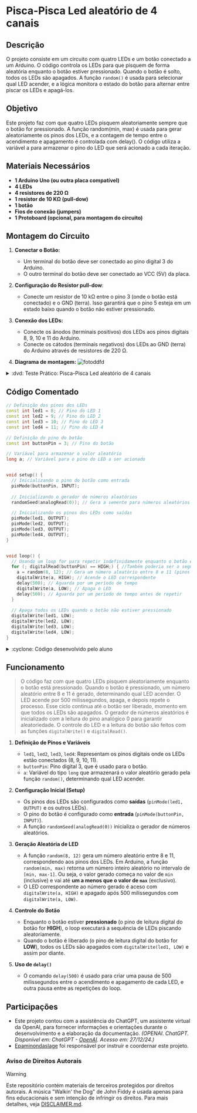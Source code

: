 # Pisca-Pisca Led aleatório de 4 canais


## Descrição
O projeto consiste em um circuito com quatro LEDs e um botão conectado a um Arduino. O código controla os LEDs para que pisquem de forma aleatória enquanto o botão estiver pressionado. Quando o botão é solto, todos os LEDs são apagados. A função `random()` é usada para selecionar qual LED acender, e a lógica monitora o estado do botão para alternar entre piscar os LEDs e apagá-los.


## Objetivo
Este projeto faz com que quatro LEDs pisquem aleatoriamente sempre que o botão for pressionado. A função random(min, max) é usada para gerar aleatoriamente os pinos dos LEDs, e a contagem de tempo entre o acendimento e apagamento é controlada com delay(). O código utiliza a variável a para armazenar o pino do LED que será acionado a cada iteração.


## Materiais Necessários
- **1 Arduino Uno (ou outra placa compatível)**
- **4 LEDs**
- **4 resistores de 220 Ω**
- **1 resistor de 10 KΩ (pull-dow)**
- **1 botão**
- **Fios de conexão (jumpers)**
- **1 Protoboard (opcional, para montagem do circuito)**


## Montagem do Circuito
1. **Conectar o Botão:**
   - Um terminal do botão deve ser conectado ao pino digital 3 do Arduino.
   - O outro terminal do botão deve ser conectado ao VCC (5V) da placa.

2. **Configuração do Resistor pull-dow**:
   - Conecte um resistor de 10 kΩ entre o pino 3 (onde o botão está conectado) e o GND (terra). Isso garantirá que o pino 5 esteja em um estado baixo quando o botão não estiver pressionado.

3. **Conexão dos LEDs:**
   - Conecte os ânodos (terminais positivos) dos LEDs aos pinos digitais 8, 9, 10 e 11 do Arduino.
   - Conecte os cátodos (terminais negativos) dos LEDs ao GND (terra) do Arduino através de resistores de 220 Ω.

4. **Diagrama de montagem:**
![fotoddfd](https://github.com/Matheusrammos/LIA-Docs/blob/main/Exerc%C3%ADcio_em_Sala_6/Diagrama_Aula_6.png)
<details>
<summary> :dvd: Teste Prático: Pisca-Pisca Led aleatório de 4 canais </summary>

[Pisca-Pisca Led aleatório de 4 canais](https://github.com/user-attachments/assets/a67398cb-376a-404c-8098-02cf144e1a35)
</details>



## Código Comentado

```cpp
// Definição dos pinos dos LEDs
const int led1 = 8; // Pino do LED 1
const int led2 = 9; // Pino do LED 2
const int led3 = 10; // Pino do LED 3
const int led4 = 11; // Pino do LED 4

// Definição do pino do botão
const int buttonPin = 3; // Pino do botão

// Variável para armazenar o valor aleatório
long a; // Variável para o pino do LED a ser acionado


void setup() {
  // Inicializando o pino do botão como entrada
  pinMode(buttonPin, INPUT); 
  
  // Inicializando o gerador de números aleatórios
  randomSeed(analogRead(0)); // Gera a semente para números aleatórios

  // Inicializando os pinos dos LEDs como saídas
  pinMode(led1, OUTPUT);
  pinMode(led2, OUTPUT);
  pinMode(led3, OUTPUT);
  pinMode(led4, OUTPUT);
}


void loop() {
  // Usando um loop for para repetir indefinidamente enquanto o botão estiver pressionado
  for (; digitalRead(buttonPin) == HIGH;) { //Também poderia ser o seguinte comando:    while (digitalRead(buttonPin) == LOW) {   
    a = random(8, 12); // Gera um número aleatório entre 8 e 11 (pinos dos LEDs)
    digitalWrite(a, HIGH); // Acende o LED correspondente
    delay(500); // Aguarda por um período de tempo
    digitalWrite(a, LOW); // Apaga o LED
    delay(500); // Aguarda por um período de tempo antes de repetir 
  }
  
  // Apaga todos os LEDs quando o botão não estiver pressionado
  digitalWrite(led1, LOW);
  digitalWrite(led2, LOW);
  digitalWrite(led3, LOW);
  digitalWrite(led4, LOW);
}
```
<details>
<summary> :cyclone: Código desenvolvido pelo aluno </summary>

```cpp
// Definição dos pinos dos LEDs
const int ledPins[] = {8, 9, 10, 11}; // Pinos onde os LEDs estão conectados (Pinos dos 4 LEDs)

// Definição do pino do botão
const int buttonPin = 3; // Pino do botão

// Definição das variáveis
long i; // Variável para o pino do LED a ser acionado


void setup() {
  // Inicializando o pino do botão como entrada
  pinMode(buttonPin, INPUT);

  // Inicializando o gerador de números aleatórios
  randomSeed(analogRead(0)); // Gera a semente para números aleatórios

  // Inicializando os pinos dos LEDs como saídas
  for (; i < 4; i++) { 
    pinMode(ledPins[i], OUTPUT); 
  }
}


void loop() {
  // Usando um loop for para repetir indefinidamente enquanto o botão for pressionado
  while (digitalRead(buttonPin) == LOW) { //Também poderia ser o seguinte comando:   for (;digitalRead(buttonPin) == HIGH;) {
    i = random(0, 4); // Gera um número aleatório de 0 a 3 (4 números)
    digitalWrite(ledPins[i], HIGH); // Acende o LED correspondente
    delay(500); // Aguarda por um período de tempo
    digitalWrite(ledPins[i], LOW); // Apaga o LED
    delay(500); // Aguarda por um período de tempo antes de repetir
  }
}
````
</details>


## Funcionamento
> O código faz com que quatro LEDs pisquem aleatoriamente enquanto o botão está pressionado. Quando o botão é pressionado, um número aleatório entre 8 e 11 é gerado, determinando qual LED acender. O LED acende por 500 milissegundos, apaga, e depois repete o processo. Esse ciclo continua até o botão ser liberado, momento em que todos os LEDs são apagados. O gerador de números aleatórios é inicializado com a leitura do pino analógico 0 para garantir aleatoriedade. O controle do LED e a leitura do botão são feitos com as funções `digitalWrite()` e `digitalRead()`.
1. **Definição de Pinos e Variáveis**
   - `led1`, `led2`, `led3`, `led4`: Representam os pinos digitais onde os LEDs estão conectados (8, 9, 10, 11).
   - `buttonPin`: Pino digital 3, que é usado para o botão.
   - `a`: Variável do tipo `long` que armazenará o valor aleatório gerado pela função `random()`, determinando qual LED acender.
   
2. **Configuração Inicial (Setup)**
   - Os pinos dos LEDs são configurados como **saídas** (`pinMode(led1, OUTPUT)` e os outros LEDs).
   - O pino do botão é configurado como **entrada** (`pinMode(buttonPin, INPUT)`).
   - A função `randomSeed(analogRead(0))` inicializa o gerador de números aleatórios.

3. **Geração Aleatória de LED**
   - A função `random(8, 12)` gera um número aleatório entre 8 e 11, correspondendo aos pinos dos LEDs. Em Arduino, a função `random(min, max)` retorna um número inteiro aleatório no intervalo de `[min, max-1]`. Ou seja, o valor gerado começa no valor de `min` (inclusive) e vai até **um a menos que o valor de `max`** (exclusivo).
   - O LED correspondente ao número gerado é aceso com `digitalWrite(a, HIGH)` e apagado após 500 milissegundos com `digitalWrite(a, LOW)`.

4. **Controle do Botão**
   - Enquanto o botão estiver **pressionado** (o pino de leitura digital do botão for **HIGH**), o loop executará a sequência de LEDs piscando aleatoriamente.
   - Quando o botão é liberado (o pino de leitura digital do botão for **LOW**), todos os LEDs são apagados com `digitalWrite(led1, LOW)` e assim por diante.

5. **Uso de `delay()`**
   - O comando `delay(500)` é usado para criar uma pausa de 500 milissegundos entre o acendimento e apagamento de cada LED, e outra pausa entre as repetições do loop.


## Participações
- Este projeto contou com a assistência do ChatGPT, um assistente virtual da OpenAI, para fornecer informações e orientações durante o desenvolvimento e a elaboração da documentação.
  *(OPENAI. ChatGPT. Disponível em: ChatGPT - [OpenAI](https://www.openai.com/chatgpt). Acesso em: 27/12/24.)*
- [Epaminondaslage](https://www.bing.com/ck/a?!&&p=cf945232149fce13JmltdHM9MTcyNjcwNDAwMCZpZ3VpZD0yNGZkYWYyYS1lMjZiLTYzMWYtMzY0MC1iYmJiZTNlZTYyZGImaW5zaWQ9NTE5Mg&ptn=3&ver=2&hsh=3&fclid=24fdaf2a-e26b-631f-3640-bbbbe3ee62db&psq=src%3d%22https%3a%2f%2fgithub.com%2fEpaminondaslage%2fAluno_Fulano_de_Tal%2fblob%2fmain%2fExercicio_em_Casa_1%2fFigura.jpeg%22+alt%3d%22Circuito%22+width%3d%2250%25%22&u=a1aHR0cHM6Ly9naXRodWIuY29tL0VwYW1pbm9uZGFzbGFnZQ&ntb=1) foi responsável por instruir e coordernar este projeto.

### Aviso de Direitos Autorais
>[!WARNING]
>
>Este repositório contém materiais de terceiros protegidos por direitos autorais. A música "Walkin' the Dog" de John Fiddy é usada apenas para fins educacionais e sem intenção de infringir os direitos. Para mais detalhes, veja [DISCLAIMER.md](./DISCLAIMER.md).

